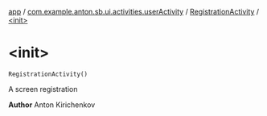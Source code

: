 [app](../../index.md) / [com.example.anton.sb.ui.activities.userActivity](../index.md) / [RegistrationActivity](index.md) / [&lt;init&gt;](./-init-.md)

# &lt;init&gt;

`RegistrationActivity()`

A screen registration

**Author**
Anton Kirichenkov

